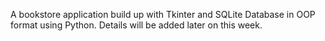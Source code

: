 A bookstore application build up with Tkinter and SQLite Database in OOP format using Python.
Details will be added later on this week.
